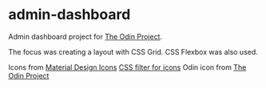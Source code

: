 # admin-dashboard

Admin dashboard project for [The Odin Project](https://www.theodinproject.com/lessons/intermediate-html-and-css-admin-dashboard).

The focus was creating a layout with CSS Grid. CSS Flexbox was also used.

Icons from [Material Design Icons](https://pictogrammers.com/library/mdi/)
[CSS filter for icons](https://codepen.io/sosuke/pen/Pjoqqp)
Odin icon from [The Odin Project](https://www.theodinproject.com/)